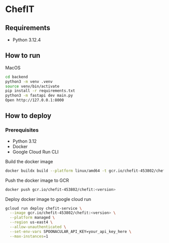 # ChefIT

## Requirements

- Python 3.12.4

## How to run

MacOS

```bash
cd backend
python3 -m venv .venv
source venv/bin/activate
pip install -r requirements.txt
python3 -m fastapi dev main.py
Open http://127.0.0.1:8000
```

## How to deploy

### Prerequisites

- Python 3.12
- Docker
- Google Cloud Run CLI

Build the docker image

```bash
docker buildx build --platform linux/amd64 -t gcr.io/chefit-453802/chefit:<version> --load .
```

Push the docker image to GCR

```bash
docker push gcr.io/chefit-453802/chefit:<version>
```

Deploy docker image to google cloud run

```bash
gcloud run deploy chefit-service \
  --image gcr.io/chefit-453802/chefit:<version> \
  --platform managed \
  --region us-east4 \
  --allow-unauthenticated \
  --set-env-vars SPOONACULAR_API_KEY=your_api_key_here \
  --max-instances=1
```
